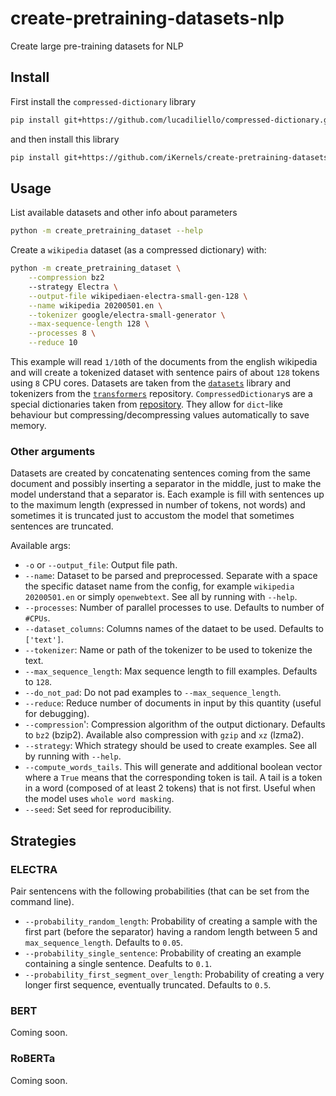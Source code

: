 # create-pretraining-datasets-nlp
Create large pre-training datasets for NLP


## Install

First install the `compressed-dictionary` library
```bash
pip install git+https://github.com/lucadiliello/compressed-dictionary.git --upgrade
```

and then install this library
```bash
pip install git+https://github.com/iKernels/create-pretraining-datasets-nlp.git --upgrade
```


## Usage

List available datasets and other info about parameters
```bash
python -m create_pretraining_dataset --help
```

Create a `wikipedia` dataset (as a compressed dictionary) with:
```bash
python -m create_pretraining_dataset \
    --compression bz2   
    --strategy Electra \
    --output-file wikipediaen-electra-small-gen-128 \
    --name wikipedia 20200501.en \
    --tokenizer google/electra-small-generator \
    --max-sequence-length 128 \
    --processes 8 \
    --reduce 10
```

This example will read `1/10`th of the documents from the english wikipedia and will create a tokenized dataset with sentence pairs of about `128` tokens using `8` CPU cores. Datasets are taken from the [`datasets`](https://huggingface.co/docs/datasets/) library and tokenizers from the [`transformers`](https://huggingface.co/transformers/) repository. `CompressedDictionary`s are a special dictionaries taken from [repository](https://github.com/lucadiliello/compressed-dictionary). They allow for `dict`-like behaviour but compressing/decompressing values automatically to save memory.


### Other arguments

Datasets are created by concatenating sentences coming from the same document and possibly inserting a separator in the middle, just to make the model understand that a separator is. Each example is fill with sentences up to the maximum length (expressed in number of tokens, not words) and sometimes it is truncated just to accustom the model that sometimes sentences are truncated.

Available args:

- `-o` or `--output_file`:  Output file path.
- `--name`: Dataset to be parsed and preprocessed. Separate with a space the specific dataset name from the config, for example `wikipedia 20200501.en` or simply `openwebtext`. See all by running with `--help`.
- `--processes`: Number of parallel processes to use. Defaults to number of `#CPUs`.
- `--dataset_columns`: Columns names of the dataet to be used. Defaults to `['text']`.
- `--tokenizer`: Name or path of the tokenizer to be used to tokenize the text.
- `--max_sequence_length`: Max sequence length to fill examples. Defaults to `128`.
- `--do_not_pad`: Do not pad examples to `--max_sequence_length`.
- `--reduce`: Reduce number of documents in input by this quantity (useful for debugging).
- `--compression`': Compression algorithm of the output dictionary. Defaults to `bz2` (bzip2). Available also compression with `gzip` and `xz` (lzma2).
- `--strategy`: Which strategy should be used to create examples. See all by running with `--help`.
- `--compute_words_tails`. This will generate and additional boolean vector where a `True` means that the corresponding token is tail. A tail is a token in a word (composed of at least 2 tokens) that is not first. Useful when the model uses `whole word masking`.
- `--seed`: Set seed for reproducibility.


## Strategies

### ELECTRA

Pair sentencens with the following probabilities (that can be set from the command line).
- `--probability_random_length`: Probability of creating a sample with the first part (before the separator) having a random length between 5 and `max_sequence_length`. Defaults to `0.05`.
- `--probability_single_sentence`: Probability of creating an example containing a single sentence. Deafults to `0.1`.
- `--probability_first_segment_over_length`: Probability of creating a very longer first sequence, eventually truncated. Defaults to `0.5`. 


### BERT

Coming soon.


### RoBERTa

Coming soon.